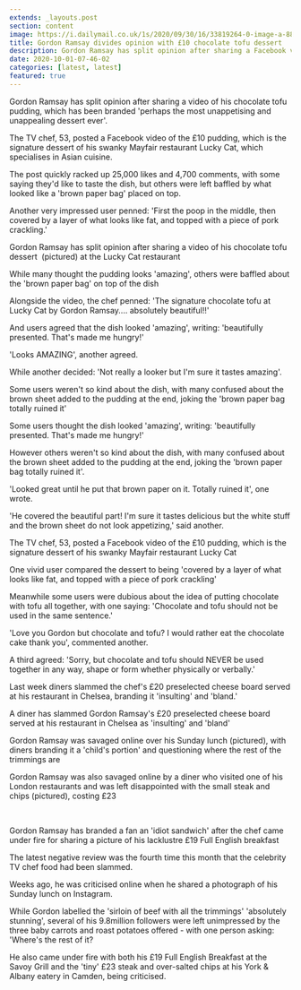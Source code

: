 ```yaml
---
extends: _layouts.post
section: content
image: https://i.dailymail.co.uk/1s/2020/09/30/16/33819264-0-image-a-88_1601480020096.jpg 
title: Gordon Ramsay divides opinion with £10 chocolate tofu dessert 
description: Gordon Ramsay has split opinion after sharing a Facebook video of his chocolate tofu dessert at Mayfairs Lucky Cat with some thinking the pudding looks amazing while others werent convinced 
date: 2020-10-01-07-46-02 
categories: [latest, latest] 
featured: true 
--- 
```

Gordon Ramsay has split opinion after sharing a video of his chocolate tofu pudding, which has been branded 'perhaps the most unappetising and unappealing dessert ever'.

The TV chef, 53, posted a Facebook video of the £10 pudding, which is the signature dessert of his swanky Mayfair restaurant Lucky Cat, which specialises in Asian cuisine. 

The post quickly racked up 25,000 likes and 4,700 comments, with some saying they'd like to taste the dish, but others were left baffled by what looked like a 'brown paper bag' placed on top. 

Another very impressed user penned: 'First the poop in the middle, then covered by a layer of what looks like fat, and topped with a piece of pork crackling.' 

Gordon Ramsay has split opinion after sharing a video of his chocolate tofu dessert  (pictured) at the Lucky Cat restaurant 

While many thought the pudding looks 'amazing', others were baffled about the 'brown paper bag' on top of the dish 

Alongside the video, the chef penned: 'The signature chocolate tofu at Lucky Cat by Gordon Ramsay.... absolutely beautiful!!'

And users agreed that the dish looked 'amazing', writing: 'beautifully presented. That's made me hungry!' 

'Looks AMAZING', another agreed.  

While another decided: 'Not really a looker but I'm sure it tastes amazing'. 









Some users weren't so kind about the dish, with many confused about the brown sheet added to the pudding at the end, joking the 'brown paper bag totally ruined it'





Some users thought the dish looked 'amazing', writing: 'beautifully presented. That's made me hungry!'

However others weren't so kind about the dish, with many confused about the brown sheet added to the pudding at the end, joking the 'brown paper bag totally ruined it'. 

'Looked great until he put that brown paper on it. Totally ruined it', one wrote. 

'He covered the beautiful part! I'm sure it tastes delicious but the white stuff and the brown sheet do not look appetizing,' said another. 

The TV chef, 53, posted a Facebook video of the £10 pudding, which is the signature dessert of his swanky Mayfair restaurant Lucky Cat

One vivid user compared the dessert to being 'covered by a layer of what looks like fat, and topped with a piece of pork crackling'

Meanwhile some users were dubious about the idea of putting chocolate with tofu all together, with one saying: 'Chocolate and tofu should not be used in the same sentence.'

'Love you Gordon but chocolate and tofu? I would rather eat the chocolate cake thank you', commented another. 

A third agreed: 'Sorry, but chocolate and tofu should NEVER be used together in any way, shape or form whether physically or verbally.'

Last week diners slammed the chef's £20 preselected cheese board served at his restaurant in Chelsea, branding it 'insulting' and 'bland.'

A diner has slammed Gordon Ramsay's £20 preselected cheese board served at his restaurant in Chelsea as 'insulting' and 'bland'

Gordon Ramsay was savaged online over his Sunday lunch (pictured), with diners branding it a 'child's portion' and questioning where the rest of the trimmings are

Gordon Ramsay was also savaged online by a diner who visited one of his London restaurants and was left disappointed with the small steak and chips (pictured), costing £23

 

Gordon Ramsay has branded a fan an 'idiot sandwich' after the chef came under fire for sharing a picture of his lacklustre £19 Full English breakfast

The latest negative review was the fourth time this month that the celebrity TV chef food had been slammed. 

Weeks ago, he was criticised online when he shared a photograph of his Sunday lunch on Instagram. 

While Gordon labelled the 'sirloin of beef with all the trimmings' 'absolutely stunning', several of his 9.8million followers were left unimpressed by the three baby carrots and roast potatoes offered - with one person asking: 'Where's the rest of it?

He also came under fire with both his £19 Full English Breakfast at the Savoy Grill and the 'tiny' £23 steak and over-salted chips at his York & Albany eatery in Camden, being criticised.

